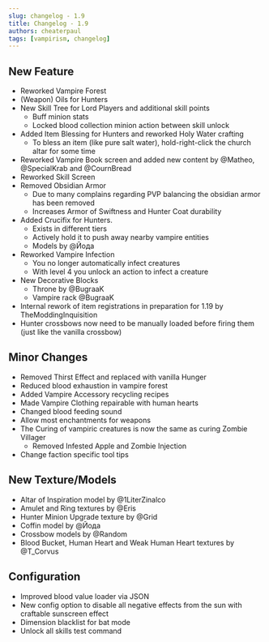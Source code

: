 ```yaml
---
slug: changelog - 1.9
title: Changelog - 1.9
authors: cheaterpaul
tags: [vampirism, changelog]
---
```


## New Feature

* Reworked Vampire Forest
* (Weapon) Oils for Hunters
* New Skill Tree for Lord Players and additional skill points
    * Buff minion stats
    * Locked blood collection minion action between skill unlock
* Added Item Blessing for Hunters and reworked Holy Water crafting
    * To bless an item (like pure salt water), hold-right-click the church altar for some time
* Reworked Vampire Book screen and added new content by @Matheo, @SpecialKrab and @CournBread
* Reworked Skill Screen
* Removed Obsidian Armor
    * Due to many complains regarding PVP balancing the obsidian armor has been removed
    * Increases Armor of Swiftness and Hunter Coat durability
* Added Crucifix for Hunters.
    * Exists in different tiers
    * Actively hold it to push away nearby vampire entities
    * Models by @Йода
* Reworked Vampire Infection
    * You no longer automatically infect creatures
    * With level 4 you unlock an action to infect a creature
* New Decorative Blocks
    * Throne by @BugraaK
    * Vampire rack @BugraaK
* Internal rework of item registrations in preparation for 1.19 by TheModdingInquisition
* Hunter crossbows now need to be manually loaded before firing them (just like the vanilla crossbow)

## Minor Changes

* Removed Thirst Effect and replaced with vanilla Hunger
* Reduced blood exhaustion in vampire forest
* Added Vampire Accessory recycling recipes
* Made Vampire Clothing repairable with human hearts
* Changed blood feeding sound
* Allow most enchantments for weapons
* The Curing of vampiric creatures is now the same as curing Zombie Villager
  * Removed Infested Apple and Zombie Injection
* Change faction specific tool tips

## New Texture/Models

* Altar of Inspiration model by @1LiterZinalco
* Amulet and Ring textures by @Eris
* Hunter Minion Upgrade texture by @Grid
* Coffin model by @Йода
* Crossbow models by @Random
* Blood Bucket, Human Heart and Weak Human Heart textures by @T_Corvus

## Configuration

* Improved blood value loader via JSON
* New config option to disable all negative effects from the sun with craftable sunscreen effect
* Dimension blacklist for bat mode
* Unlock all skills test command